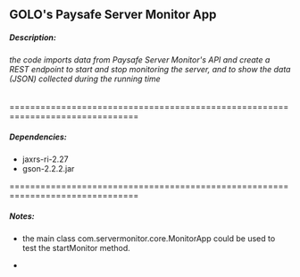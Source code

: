 ## GOLO's Paysafe Server Monitor App

##### Description: 

###### the code imports data from Paysafe Server Monitor's API and create a REST endpoint to start and stop monitoring the server, and to show the data (JSON) collected during the running time
===============================================================================
##### Dependencies:
* jaxrs-ri-2.27
* gson-2.2.2.jar

===============================================================================

##### Notes:
* the main class com.servermonitor.core.MonitorApp could be used to test the startMonitor method.

*  


